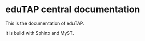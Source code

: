 # eduTAP central documentation

This is the documentation of eduTAP.

It is build with Sphinx and MyST.



